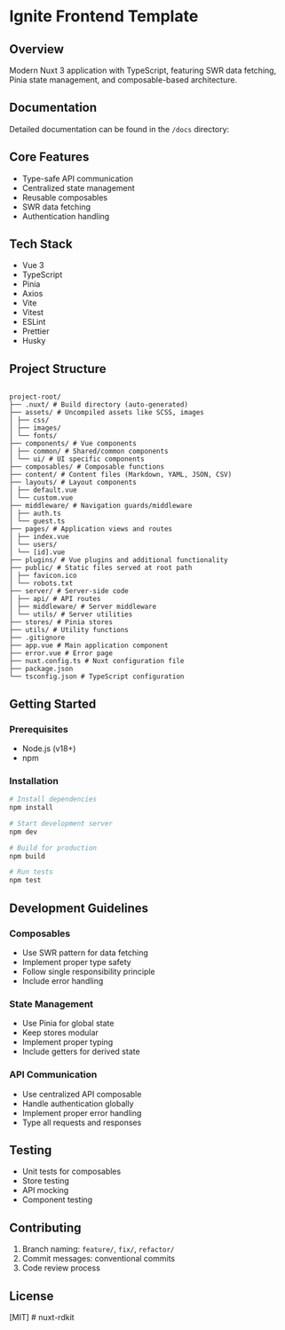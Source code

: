 # Ignite Frontend Template

## Overview

Modern Nuxt 3 application with TypeScript, featuring SWR data fetching, Pinia state management, and composable-based architecture.

## Documentation

Detailed documentation can be found in the `/docs` directory:

## Core Features

- Type-safe API communication
- Centralized state management
- Reusable composables
- SWR data fetching
- Authentication handling

## Tech Stack

- Vue 3
- TypeScript
- Pinia
- Axios
- Vite
- Vitest
- ESLint
- Prettier
- Husky

## Project Structure

```

project-root/
├── .nuxt/ # Build directory (auto-generated)
├── assets/ # Uncompiled assets like SCSS, images
│ ├── css/
│ ├── images/
│ └── fonts/
├── components/ # Vue components
│ ├── common/ # Shared/common components
│ └── ui/ # UI specific components
├── composables/ # Composable functions
├── content/ # Content files (Markdown, YAML, JSON, CSV)
├── layouts/ # Layout components
│ ├── default.vue
│ └── custom.vue
├── middleware/ # Navigation guards/middleware
│ ├── auth.ts
│ └── guest.ts
├── pages/ # Application views and routes
│ ├── index.vue
│ └── users/
│ └── [id].vue
├── plugins/ # Vue plugins and additional functionality
├── public/ # Static files served at root path
│ ├── favicon.ico
│ └── robots.txt
├── server/ # Server-side code
│ ├── api/ # API routes
│ ├── middleware/ # Server middleware
│ └── utils/ # Server utilities
├── stores/ # Pinia stores
├── utils/ # Utility functions
├── .gitignore
├── app.vue # Main application component
├── error.vue # Error page
├── nuxt.config.ts # Nuxt configuration file
├── package.json
└── tsconfig.json # TypeScript configuration

```

## Getting Started

### Prerequisites

- Node.js (v18+)
- npm

### Installation

```bash
# Install dependencies
npm install

# Start development server
npm dev

# Build for production
npm build

# Run tests
npm test
```

## Development Guidelines

### Composables

- Use SWR pattern for data fetching
- Implement proper type safety
- Follow single responsibility principle
- Include error handling

### State Management

- Use Pinia for global state
- Keep stores modular
- Implement proper typing
- Include getters for derived state

### API Communication

- Use centralized API composable
- Handle authentication globally
- Implement proper error handling
- Type all requests and responses

## Testing

- Unit tests for composables
- Store testing
- API mocking
- Component testing

## Contributing

1. Branch naming: `feature/`, `fix/`, `refactor/`
2. Commit messages: conventional commits
3. Code review process

## License

[MIT]
#   n u x t - r d k i t  
 